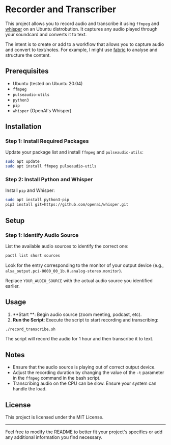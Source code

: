 # Recorder and Transcriber

This project allows you to record audio and transcribe it using `ffmpeg` and [whisper](https://github.com/openai/whisper.git) on an Ubuntu distrobution. It captures any audio played through your soundcard and converts it to text.

The intent is to create or add to a workflow that allows you to capture audio and convert to text/notes. For example, I might use [fabric](https://github.com/danielmiessler/fabric) to analyse and structure the content.  

## Prerequisites

- Ubuntu (tested on Ubuntu 20.04)
- `ffmpeg`
- `pulseaudio-utils`
- `python3`
- `pip`
- `whisper` (OpenAI's Whisper)

## Installation

### Step 1: Install Required Packages

Update your package list and install `ffmpeg` and `pulseaudio-utils`:

```bash
sudo apt update
sudo apt install ffmpeg pulseaudio-utils
```

### Step 2: Install Python and Whisper

Install `pip` and Whisper:

```bash
sudo apt install python3-pip
pip3 install git+https://github.com/openai/whisper.git
```

## Setup

### Step 1: Identify Audio Source

List the available audio sources to identify the correct one:

```bash
pactl list short sources
```

Look for the entry corresponding to the monitor of your output device (e.g., `alsa_output.pci-0000_00_1b.0.analog-stereo.monitor`).

Replace `YOUR_AUDIO_SOURCE` with the actual audio source you identified earlier.


## Usage

1. **Start **: Begin audio source (zoom meeting, podcast, etc).
2. **Run the Script**: Execute the script to start recording and transcribing:

```bash
./record_transcribe.sh
```

The script will record the audio for 1 hour and then transcribe it to text.

## Notes

- Ensure that the audio source is playing out of correct output device.
- Adjust the recording duration by changing the value of the `-t` parameter in the `ffmpeg` command in the bash script.
- Transcribing audio on the CPU can be slow. Ensure your system can handle the load.

## License

This project is licensed under the MIT License.

---

Feel free to modify the README to better fit your project's specifics or add any additional information you find necessary.
